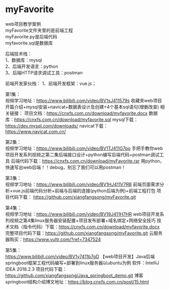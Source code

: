# myFavorite
web项目教学案例  
myFavorite文件夹里的是前端工程  
myFavorite.py是后端代码  
myfavorite.sql是数据库  

后端技术栈：  
1、数据库：mysql  
2、后端开发语言：python  
3、后端HTTP请求调试工具：postman

前端开发家伙栈：
1、前端开发框架：vue.js；  
  
第1集：  
视频学习地址：https://www.bilibili.com/video/BV1sJ411579s
收藏夹web项目开篇介绍+mysql安装+navicat+数据表设计及创建+4个基本sql语句(增删改查) 
相关链接：
项目文档：https://cnxfs.com.cn/download/myfavorite.docx
数据库：https://cnxfs.com.cn/download/myfavorite.sql
mysql下载：https://dev.mysql.com/downloads/
navicat下载：https://www.navicat.com.cn/

第2集：  
视频学习地址：https://www.bilibili.com/video/BV1TJ411G7po
手把手教你web项目开发系列视频之第二集后端接口设计+python编写后端代码+postman调试工具
后端代码下载：https://cnxfs.com.cn/download/myFavorite.rar
用python，快速写出web后端！！debug，别忘了我们可以用postman！

第3集：  
视频学习地址：https://www.bilibili.com/video/BV1HJ411V7RB
前端页面需求分析+vue.js前端代码分析+前端与后端的连接(python后端为例)+前端工程打包
项目代码下载：
https://github.com/xiangfangsong/myFavorite.git

第4集：  
视频学习地址：https://www.bilibili.com/video/BV19J411H7HR
web项目开发系列视频之第4集linux服务器安装配置+项目发布部署+域名绑定+网络安全技巧
技术文档（指令代码）下载：https://cnxfs.com.cn/download/myfavorite.docx
完整项目代码下载：https://github.com/xiangfangsong/myFavorite.git
云服务器购买：https://www.vultr.com/?ref=7347524

第5集：  
https://www.bilibili.com/video/BV1y7411b7gD
【web项目开发】Java后端springboot框架工程代码编写+部署到linux服务器以ubuntu为例
软件：IntelliJ IDEA 2018.2.3
项目代码下载：https://github.com/xiangfangsong/Java_springboot_demo.git
博客springboot结构介绍博文地址：https://blog.cnxfs.com.cn/post/15.html

